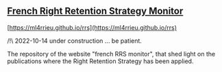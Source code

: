 ## [French Right Retention Strategy Monitor](https://ml4rrieu.github.io/rrs)

[https://ml4rrieu.github.io/rrs](https://ml4rrieu.github.io/rrs)

/!\ 2022-10-14 under  construction ... be patient.

The repository of the website "french RRS monitor", that shed light on the publications where the Right Retention Strategy has been applied.